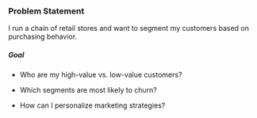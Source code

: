 ### Problem Statement

I run a chain of retail stores and want to segment my customers based on purchasing behavior.

##### Goal

- Who are my high-value vs. low-value customers?

- Which segments are most likely to churn?

- How can I personalize marketing strategies?